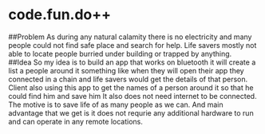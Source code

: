 # code.fun.do++ 

##Problem
As during any natural calamity there is no electricity and many people could not find safe place and search for help.
Life savers mostly not able to locate people burried under building or trapped by anything. <br />
##Idea
So my idea is to build an app that works on bluetooth it will create a list a people around it something like when they will open their app they connected in a chain and life savers would get the details of that person.<br />
Client also using this app to get the names of a person around it so that he could find him and save him
It also does not need internet to be connected.</br>
The motive is to save life of as many people as we can. And main advantage that we get is it does not requrie any additional hardware to run and can operate in any remote locations.

